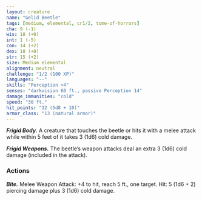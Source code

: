```yaml
---
layout: creature
name: "Gelid Beetle"
tags: [medium, elemental, cr1/2, tome-of-horrors]
cha: 9 (-1)
wis: 10 (+0)
int: 1 (-5)
con: 14 (+2)
dex: 10 (+0)
str: 15 (+2)
size: Medium elemental
alignment: neutral
challenge: "1/2 (100 XP)"
languages: "--"
skills: "Perception +4"
senses: "darkvision 60 ft., passive Perception 14"
damage_immunities: "cold"
speed: "30 ft."
hit_points: "32 (5d8 + 10)"
armor_class: "13 (natural armor)"
---
```


***Frigid Body.*** A creature that touches the beetle or hits it with
a melee attack while within 5 feet of it takes 3 (1d6) cold
damage.

***Frigid Weapons.*** The beetle’s weapon attacks deal an extra
3 (1d6) cold damage (included in the attack).

### Actions

***Bite.*** Melee Weapon Attack: +4 to hit, reach 5 ft., one target. Hit: 5 (1d6 + 2) piercing damage plus 3 (1d6) cold damage.
